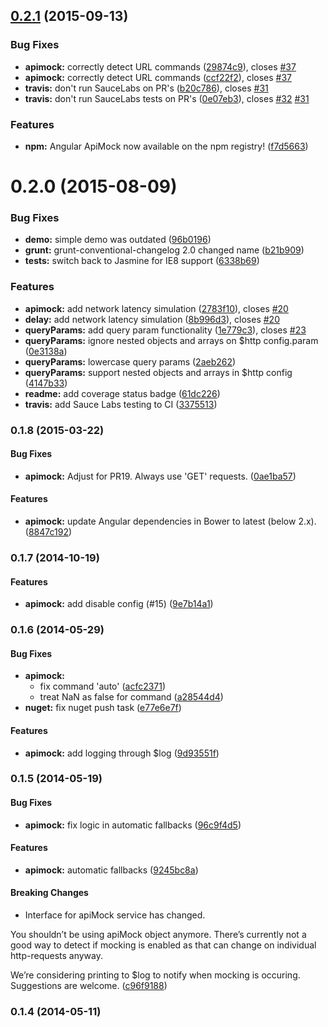<a name="0.2.1"></a>
## [0.2.1](https://github.com/seriema/angular-apimock/compare/v0.2.0...v0.2.1) (2015-09-13)


### Bug Fixes

* **apimock:** correctly detect URL commands ([29874c9](https://github.com/seriema/angular-apimock/commit/29874c9)), closes [#37](https://github.com/seriema/angular-apimock/issues/37)
* **apimock:** correctly detect URL commands ([ccf22f2](https://github.com/seriema/angular-apimock/commit/ccf22f2)), closes [#37](https://github.com/seriema/angular-apimock/issues/37)
* **travis:** don't run SauceLabs on PR's ([b20c786](https://github.com/seriema/angular-apimock/commit/b20c786)), closes [#31](https://github.com/seriema/angular-apimock/issues/31)
* **travis:** don't run SauceLabs tests on PR's ([0e07eb3](https://github.com/seriema/angular-apimock/commit/0e07eb3)), closes [#32](https://github.com/seriema/angular-apimock/issues/32) [#31](https://github.com/seriema/angular-apimock/issues/31)

### Features

* **npm:** Angular ApiMock now available on the npm registry! ([f7d5663](https://github.com/seriema/angular-apimock/commit/f7d5663))



<a name="0.2.0"></a>
# 0.2.0 (2015-08-09)


### Bug Fixes

* **demo:** simple demo was outdated ([96b0196](https://github.com/seriema/angular-apimock/commit/96b0196))
* **grunt:** grunt-conventional-changelog 2.0 changed name ([b21b909](https://github.com/seriema/angular-apimock/commit/b21b909))
* **tests:** switch back to Jasmine for IE8 support ([6338b69](https://github.com/seriema/angular-apimock/commit/6338b69))

### Features

* **apimock:** add network latency simulation ([2783f10](https://github.com/seriema/angular-apimock/commit/2783f10)), closes [#20](https://github.com/seriema/angular-apimock/issues/20)
* **delay:** add network latency simulation ([8b996d3](https://github.com/seriema/angular-apimock/commit/8b996d3)), closes [#20](https://github.com/seriema/angular-apimock/issues/20)
* **queryParams:**  add query param functionality ([1e779c3](https://github.com/seriema/angular-apimock/commit/1e779c3)), closes [#23](https://github.com/seriema/angular-apimock/issues/23)
* **queryParams:** ignore nested objects and arrays on $http config.param ([0e3138a](https://github.com/seriema/angular-apimock/commit/0e3138a))
* **queryParams:** lowercase query params ([2aeb262](https://github.com/seriema/angular-apimock/commit/2aeb262))
* **queryParams:** support nested objects and arrays in $http config ([4147b33](https://github.com/seriema/angular-apimock/commit/4147b33))
* **readme:** add coverage status badge ([61dc226](https://github.com/seriema/angular-apimock/commit/61dc226))
* **travis:** add Sauce Labs testing to CI ([3375513](https://github.com/seriema/angular-apimock/commit/3375513))



<a name="0.1.8"></a>
### 0.1.8 (2015-03-22)


#### Bug Fixes

* **apimock:** Adjust for PR19. Always use 'GET' requests. ([0ae1ba57](http://github.com/seriema/angular-apimock/commit/0ae1ba571359f80a30a04f05c6a18b620932668e))


#### Features

* **apimock:** update Angular dependencies in Bower to latest (below 2.x). ([8847c192](http://github.com/seriema/angular-apimock/commit/8847c192e50ed82576e6ae0e736c547ebdb1def8))


<a name="0.1.7"></a>
### 0.1.7 (2014-10-19)


#### Features

* **apimock:** add disable config (#15) ([9e7b14a1](http://github.com/seriema/angular-apimock/commit/9e7b14a1d893a321835aa2d453a4aab5b60c01e5))


<a name="0.1.6"></a>
### 0.1.6 (2014-05-29)


#### Bug Fixes

* **apimock:**
  * fix command 'auto' ([acfc2371](http://github.com/seriema/angular-apimock/commit/acfc2371079be8f428a02e31ece05e1d90bb5c38))
  * treat NaN as false for command ([a28544d4](http://github.com/seriema/angular-apimock/commit/a28544d43c5d11f65095b6950fba75bd07553578))
* **nuget:** fix nuget push task ([e77e6e7f](http://github.com/seriema/angular-apimock/commit/e77e6e7f96a8da6510390b3e70ca49b0ab4d4a6a))


#### Features

* **apimock:** add logging through $log ([9d93551f](http://github.com/seriema/angular-apimock/commit/9d93551f3801483a2cd479c972a89a033e88fcab))


<a name="0.1.5"></a>
### 0.1.5 (2014-05-19)


#### Bug Fixes

* **apimock:** fix logic in automatic fallbacks ([96c9f4d5](http://github.com/seriema/angular-apimock/commit/96c9f4d578c879807dbdcbb6f3652481d1db8675))


#### Features

* **apimock:** automatic fallbacks ([9245bc8a](http://github.com/seriema/angular-apimock/commit/9245bc8a7d477af87f468cb5b6b7a4397597b31f))


#### Breaking Changes

* Interface for apiMock service has changed.

You shouldn’t be using apiMock object anymore. There’s currently not a
good way to detect if mocking is enabled as that can change on
individual http-requests anyway.

We’re considering printing to $log to notify when mocking is occuring.
Suggestions are welcome.
 ([c96f9188](http://github.com/seriema/angular-apimock/commit/c96f91883ec0faef1df34e7f151a76acbed553a0))


<a name="0.1.4"></a>
### 0.1.4 (2014-05-11)

